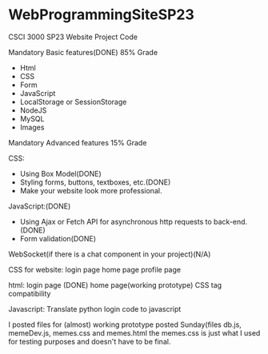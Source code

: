 # WebProgrammingSiteSP23
CSCI 3000 SP23 Website Project Code
 
Mandatory Basic features(DONE) 85% Grade
- Html
- CSS
- Form
- JavaScript
- LocalStorage or SessionStorage
- NodeJS
- MySQL
- Images

Mandatory Advanced features 15% Grade

CSS:
- Using Box Model(DONE)
- Styling forms, buttons, textboxes, etc.(DONE)
- Make your website look more professional.

JavaScript:(DONE)
- Using Ajax or Fetch API for asynchronous http requests to back-end.(DONE)
- Form validation(DONE)

WebSocket(if there is a chat component in your project)(N/A)



CSS for website:
login page
home page
profile page

html:
login page (DONE)
home page(working prototype)
CSS tag compatibility

Javascript:
Translate python login code to javascript



I posted files for (almost) working prototype posted Sunday(files db.js, memeDev.js, memes.css and memes.html
the memes.css is just what I used for testing purposes and doesn't have to be final. 



